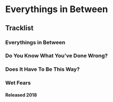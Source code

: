 # Everythings in Between

## Tracklist

### Everythings in Between
### Do You Know What You've Done Wrong?
### Does It Have To Be This Way?
### Wet Fears

#### Released 2018
